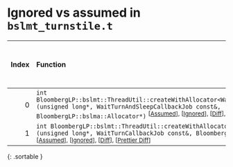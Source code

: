 # Ignored vs assumed in `bslmt_turnstile.t`

<script src="../sorttable.js"></script>

|   Index | Function                                                                                                                                                                                                                                                                                  |   Difference in number of lines |   Function size difference in bytes |   Number of lines in assumed build | Number of bytes in assumed build   |   Number of lines in ignored build | Number of bytes in ignored build   |
|--------:|:------------------------------------------------------------------------------------------------------------------------------------------------------------------------------------------------------------------------------------------------------------------------------------------|--------------------------------:|------------------------------------:|-----------------------------------:|:-----------------------------------|-----------------------------------:|:-----------------------------------|
|       0 | `int BloombergLP::bslmt::ThreadUtil::createWithAllocator<WaitTurnAndSleepCallbackJob>(unsigned long*, WaitTurnAndSleepCallbackJob const&, BloombergLP::bslma::Allocator*)` <sup>\[[Assumed](0-assume)\], \[[Ignored](0-none)\], \[[Diff](0.diff.html)\], \[[Prettier Diff](0-diff.html)\] |                              -6 |                                 -16 |                                400 | 4,229,600                          |                                416 | 4,229,616                          |
|       1 | `int BloombergLP::bslmt::ThreadUtil::createWithAllocator<WaitTurnCallbackJob>(unsigned long*, WaitTurnCallbackJob const&, BloombergLP::bslma::Allocator*)` <sup>\[[Assumed](1-assume)\], \[[Ignored](1-none)\], \[[Diff](1.diff.html)\], \[[Prettier Diff](1-diff.html)\]                 |                              -7 |                                 -32 |                                384 | 4,230,592                          |                                416 | 4,230,624                          |
{: .sortable }
